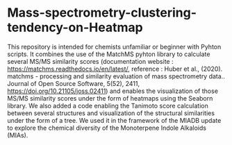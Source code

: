 # Mass-spectrometry-clustering-tendency-on-Heatmap

This repository is intended for chemists unfamiliar or beginner with Pyhton scripts. 
It combines the use of the MatchMS pyhton library to calculate several MS/MS similarity scores (documentation website : https://matchms.readthedocs.io/en/latest/, reference : Huber et al., (2020). matchms - processing and similarity evaluation of mass spectrometry data.. Journal of Open Source Software, 5(52), 2411, https://doi.org/10.21105/joss.02411) and enables the visualization of those MS/MS similarity scores under the form of heatmaps using the Seaborn library. 
We also added a code enabling the Tanimoto score calculation between several structures and visualization of the structural similarities under the form of a tree. 
We used it in the framework of the MIADB update to explore the chemical diversity of the Monoterpene Indole Alkaloids (MIAs). 
